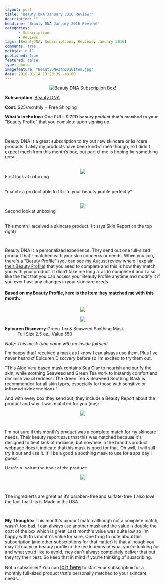 ```yaml
---
layout: post
title: "Beauty DNA January 2016 Review!"
description: ""
headline: "Beauty DNA January 2016 Review!"
categories: 
      - Subscriptions
      - Reviews
tags: [BeautyDNA, Subscriptions, Reviews, January 2016]
comments: true
mathjax: null
published: true
featured: false
type: photo
imagefeature: "BeautyDNAJan2016Item.jpg"
date: 2016-01-14 13:23:39 -08:00
---
```


<center><a href="https://www.beautydna.com/" target="_blank">
<img src="/images/BeautyDNAJan2016Box.jpg" border="0" style="border:none;max-width:100%;" alt="Beauty DNA Subscription Box!" />
</a></center>

<p><b>Subscription:</b> <a href="https://www.beautydna.com/" target="_blank">Beauty DNA</a></p>
<p><b>Cost:</b> $25/monthly + Free Shipping</p>
<p><b>What's in the box:</b> One FULL SIZED beauty product that's matched to your "Beauty Profile" that you complete upon signing up.</p>
<br>

<p>Beauty DNA is a great subscription to try out new skincare or haircare products. Lately my products have been kind of meh though, so I didn't expect much from this month's box, but part of me is hoping for something great.</p>
<br>

<center><img src='/images/BeautyDNAJan2016OpenBox.jpg'></center>
<figcaption>First look at unboxing</figcaption> 

<br>

<p>"match: a product able to fit into your beauty profile perfectly"</p>

<br>

<center><img src='/images/BeautyDNAJan2016OpenBox2.jpg'></center>
<figcaption>Second look at unboxing</figcaption>

<br>

<p>This month I received a skincare product. (It says Skin Report on the top right)</p>

<br>

<p>Beauty DNA is a personalized experience. They send out one full-sized product that's matched with your skin concerns or needs. When you join, there's a "Beauty Profile" (<a href="http://whatsupmailbox.com/subscriptions/Beauty-DNA-August-2015-Review/" target="_blank">you can see my August review where I explain their Beauty Profile</a>) that you need to complete and this is how they match you with your product. It didn't take me long at all to complete it and I also like the fact that you can access your Beauty Profile anytime and modify it if you ever have any changes in your skincare needs.</p>

<H4>Based on my Beauty Profile, here is the item they matched me with this month:</H4>

<center><img src='/images/BeautyDNAJan2016Item.jpg'></center>

<br>

<center><img src='/images/BeautyDNAJan2016EpicurenMask.jpg'></center>

<DL>
<DT><b>Epicuren Discovery</b> Green Tea & Seaweed Soothing Mask</DT>
<DD>Full Size 2.5 oz., Value $50</DD>
</DL>

<p><i>Note: This mask tube came with an inside foil seal.</i></p>

<p>I'm happy that I received a mask as I know I can always use them. Plus I've never heard of Epicuren Discovery before so I'm excited to try them out.</p>

<p>"This Aloe Vera based mask contains Sea Clay to nourish and purify the skin, while soothing Seaweed and Green Tea work to instantly comfort and diminish visual redness. The Green Tea & Seaweed Soothing Mask is recommended for all skin types, especially for those with sensitive or inflamed skin conditions."</p>

<p>And with every box they send out, they include a Beauty Report about the product and why it was matched for you (me):</p>
<p><center><img src='/images/BeautyDNAJan2016Info.jpg'></center></p>

<br>

<p>I'm not sure if this month's product was a complete match for my skincare needs. Their beauty report says that this was matched because it's designed to treat lack of radiance, but nowhere in the brand's product webpage does it indicate that this mask is good for that. Oh well, I will still try it out and use it. It'll be a good a soothing mask to use for a spa day I guess.</p>

<p>Here's a look at the back of the product:</p>
<p><center><img src='/images/BeautyDNAJan2016EpicurenMask2.jpg'></center></p>
<br>

<p>The ingredients are great as it's paraben-free and sulfate-free. I also love the fact that this is Made in the USA.</p>
<br>

<p><i class="icon-exclamation-sign"></i><b> My Thoughts:</b> This month's product match although not a complete match, wasn't too bad. I can always use another mask and the value is double the cost of the box which is great. Last month's value was quite low so I'm happy with this month's value for sure. One thing to note about this subscription (and other subscriptions for that matter) is that although you may fill out your beauty profile to the tee in terms of what you're looking for and what you'd like to avoid, they can't always completely deliver that but they try their best. So keep that in mind if you're thinking of subscribing.</p>

<p>Not a subscriber? You can <a href="https://www.beautydna.com/"><big>join here</big></a> to start your subscription for a monthly full-sized product that's personally matched to your skincare needs.</p>
<br>
